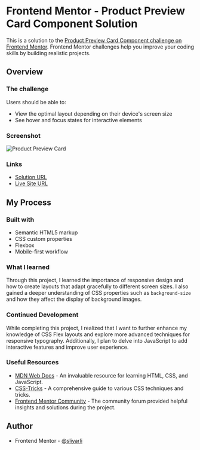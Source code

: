 # Frontend Mentor - Product Preview Card Component Solution

This is a solution to the [Product Preview Card Component challenge on Frontend Mentor](https://www.frontendmentor.io/challenges/product-preview-card-component-GO7UmttRfa). Frontend Mentor challenges help you improve your coding skills by building realistic projects.

## Overview

### The challenge

Users should be able to:

- View the optimal layout depending on their device's screen size
- See hover and focus states for interactive elements

### Screenshot

![Product Preview Card](../screenshot.png)

### Links

- [Solution URL](https://github.com/sliyarli/product-preview-card-component)
- [Live Site URL](https://sliyarli.github.io/product-preview-card-component/)

## My Process

### Built with

- Semantic HTML5 markup
- CSS custom properties
- Flexbox
- Mobile-first workflow

### What I learned

Through this project, I learned the importance of responsive design and how to create layouts that adapt gracefully to different screen sizes. I also gained a deeper understanding of CSS properties such as `background-size` and how they affect the display of background images.

### Continued Development

While completing this project, I realized that I want to further enhance my knowledge of CSS Flex layouts and explore more advanced techniques for responsive typography. Additionally, I plan to delve into JavaScript to add interactive features and improve user experience.

### Useful Resources

- [MDN Web Docs](https://developer.mozilla.org/) - An invaluable resource for learning HTML, CSS, and JavaScript.
- [CSS-Tricks](https://css-tricks.com/) - A comprehensive guide to various CSS techniques and tricks.
- [Frontend Mentor Community](https://www.frontendmentor.io/community) - The community forum provided helpful insights and solutions during the project.

## Author

- Frontend Mentor - [@sliyarli](https://www.frontendmentor.io/profile/sliyarli)
